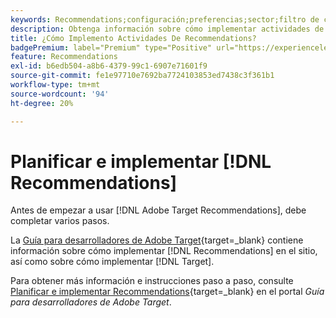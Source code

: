 ```yaml
---
keywords: Recommendations;configuración;preferencias;sector;filtro de criterios incompatibles;grupo de hosts predeterminado;URL de base en miniatura;token de api de recomendaciones
description: Obtenga información sobre cómo implementar actividades de Recommendations en Adobe Target.
title: ¿Cómo Implemento Actividades De Recommendations?
badgePremium: label="Premium" type="Positive" url="https://experienceleague.adobe.com/docs/target/using/introduction/intro.html?lang=en#premium newtab=true" tooltip="Consulte qué se incluye en Target Premium."
feature: Recommendations
exl-id: b6edb504-a8b6-4379-99c1-6907e71601f9
source-git-commit: fe1e97710e7692ba7724103853ed7438c3f361b1
workflow-type: tm+mt
source-wordcount: '94'
ht-degree: 20%

---
```


# Planificar e implementar [!DNL Recommendations]

Antes de empezar a usar [!DNL Adobe Target Recommendations], debe completar varios pasos.

La [Guía para desarrolladores de Adobe Target](https://experienceleague.adobe.com/docs/target-dev/developer/overview.html?lang=es){target=_blank} contiene información sobre cómo implementar [!DNL Recommendations] en el sitio, así como sobre cómo implementar [!DNL Target].

Para obtener más información e instrucciones paso a paso, consulte [Planificar e implementar Recommendations](https://experienceleague.adobe.com/docs/target-dev/developer/recommendations.html){target=_blank} en el portal *Guía para desarrolladores de Adobe Target*.
